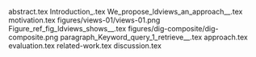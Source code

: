 abstract.tex
Introduction_.tex
We_propose_ldviews_an_approach__.tex
motivation.tex
figures/views-01/views-01.png
Figure_ref_fig_ldviews_shows__.tex
figures/dig-composite/dig-composite.png
paragraph_Keyword_query_1_retrieve__.tex
approach.tex
evaluation.tex
related-work.tex
discussion.tex